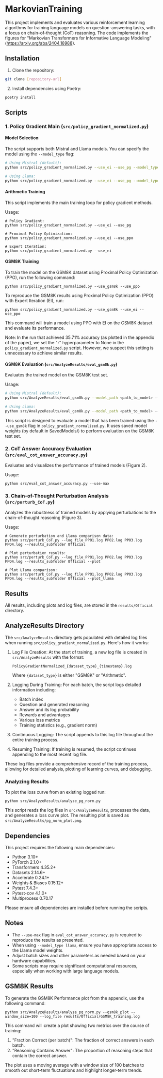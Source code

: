 # MarkovianTraining 

This project implements and evaluates various reinforcement learning algorithms for training language models on question-answering tasks, with a focus on chain-of-thought (CoT) reasoning. The code implements the figures for "Markovian Transformers for Informative Language Modeling" (https://arxiv.org/abs/2404.18988).

## Installation

1. Clone the repository:
```bash
git clone [repository-url]
```

2. Install dependencies using Poetry:
```bash
poetry install
```

## Scripts

### 1. Policy Gradient Main (`src/policy_gradient_normalized.py`)
#### Model Selection
The script supports both Mistral and Llama models. You can specify the model using the `--model_type` flag:

```bash
# Using Mistral (default):
python src/policy_gradient_normalized.py --use_ei --use_pg --model_type mistral

# Using Llama:
python src/policy_gradient_normalized.py --use_ei --use_pg --model_type llama
```

#### Arithmetic Training
This script implements the main training loop for policy gradient methods.

Usage:
```
# Policy Gradient:
python src/policy_gradient_normalized.py --use_ei --use_pg

# Proximal Policy Optimization:
python src/policy_gradient_normalized.py --use_ei --use_ppo

# Expert Iteration:
python src/policy_gradient_normalized.py --use_ei
```

#### GSM8K Training

To train the model on the GSM8K dataset using Proximal Policy Optimization (PPO), run the following command:

```
python src/policy_gradient_normalized.py --use_gsm8k --use_ppo
```

To reproduce the GSM8K results using Proximal Policy Optimization (PPO) with Expert Iteration (EI), run:

```
python src/policy_gradient_normalized.py --use_gsm8k --use_ei --use_ppo
```

This command will train a model using PPO with EI on the GSM8K dataset and evaluate its performance.

Note: In the run that achieved 35.71% accuracy (as plotted in the appendix of the paper), we set the "r" hyperparameter to None in the `policy_gradient_normalized.py` script. However, we suspect this setting is unnecessary to achieve similar results.

#### GSM8K Evaluation (`src/AnalyzeResults/eval_gsm8k.py`)

Evaluates the trained model on the GSM8K test set.

Usage:
```bash
# Using Mistral (default):
python src/AnalyzeResults/eval_gsm8k.py --model_path <path_to_model> --num_samples <number_of_samples> --batch_size <batch_size> --model_type mistral

# Using Llama:
python src/AnalyzeResults/eval_gsm8k.py --model_path <path_to_model> --num_samples <number_of_samples> --batch_size <batch_size> --model_type llama
```

This script is designed to evaluate a model that has been trained using the `--use_gsm8k` flag in `policy_gradient_normalized.py`. It uses saved model weights (by default in SavedModels/) to perform evaluation on the GSM8K test set.

### 2. CoT Answer Accuracy Evaluation (`src/eval_cot_answer_accuracy.py`)

Evaluates and visualizes the performance of trained models (Figure 2).

Usage:
```
python src/eval_cot_answer_accuracy.py --use-max
```

### 3. Chain-of-Thought Perturbation Analysis (`src/perturb_CoT.py`)

Analyzes the robustness of trained models by applying perturbations to the chain-of-thought reasoning (Figure 3).

Usage:
```
# Generate perturbation and Llama comparison data:
python src/perturb_CoT.py --log_file PPO1.log PPO2.log PPO3.log PPO4.log --results_subfolder Official

# Plot perturbation results:
python src/perturb_CoT.py --log_file PPO1.log PPO2.log PPO3.log PPO4.log --results_subfolder Official --plot

# Plot Llama comparison:
python src/perturb_CoT.py --log_file PPO1.log PPO2.log PPO3.log PPO4.log --results_subfolder Official --plot_llama
```

## Results

All results, including plots and log files, are stored in the `results/Official` directory.

## AnalyzeResults Directory

The `src/AnalyzeResults` directory gets populated with detailed log files when running `src/policy_gradient_normalized.py`. Here's how it works:

1. Log File Creation: At the start of training, a new log file is created in `src/AnalyzeResults` with the format:
   ```
   PolicyGradientNormalized_{dataset_type}_{timestamp}.log
   ```
   Where `{dataset_type}` is either "GSM8K" or "Arithmetic".

2. Logging During Training: For each batch, the script logs detailed information including:
   - Batch index
   - Question and generated reasoning
   - Answer and its log probability
   - Rewards and advantages
   - Various loss metrics
   - Training statistics (e.g., gradient norm)

3. Continuous Logging: The script appends to this log file throughout the entire training process.

4. Resuming Training: If training is resumed, the script continues appending to the most recent log file.

These log files provide a comprehensive record of the training process, allowing for detailed analysis, plotting of learning curves, and debugging.

### Analyzing Results

To plot the loss curve from an existing logged run:

```
python src/AnalyzeResults/analyze_pg_norm.py
```

This script reads the log files in `src/AnalyzeResults`, processes the data, and generates a loss curve plot. The resulting plot is saved as `src/AnalyzeResults/pg_norm_plot.png`.

## Dependencies

This project requires the following main dependencies:
- Python 3.10+
- PyTorch 2.1.0+
- Transformers 4.35.2+
- Datasets 2.14.6+
- Accelerate 0.24.1+
- Weights & Biases 0.15.12+
- Pytest 7.4.3+
- Pytest-cov 4.1.0+
- Multiprocess 0.70.17

Please ensure all dependencies are installed before running the scripts.

## Notes

- The `--use-max` flag in `eval_cot_answer_accuracy.py` is required to reproduce the results as presented.
- When using `--model_type llama`, ensure you have appropriate access to the Llama model weights.
- Adjust batch sizes and other parameters as needed based on your hardware capabilities.
- Some scripts may require significant computational resources, especially when working with large language models.

## GSM8K Results

To generate the GSM8K Performance plot from the appendix, use the following command:

```
python src/AnalyzeResults/analyze_pg_norm.py --gsm8k_plot --window_size=100 --log_file results/Official/GSM8K_training.log
```

This command will create a plot showing two metrics over the course of training:
1. "Fraction Correct (per batch)": The fraction of correct answers in each batch.
2. "Reasoning Contains Answer": The proportion of reasoning steps that contain the correct answer.

The plot uses a moving average with a window size of 100 batches to smooth out short-term fluctuations and highlight longer-term trends.
